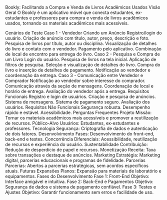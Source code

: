 Bookly: Facilitando a Compra e Venda de Livros Acadêmicos Usados
Visão Geral
O Bookly é um aplicativo móvel que conecta estudantes, ex-estudantes e professores para compra e venda de livros acadêmicos usados, tornando os materiais acadêmicos mais acessíveis.

Cenários de Teste
Caso 1 - Vendedor Criando um Anúncio
Registro/login do usuário.
Criação de anúncio com título, autor, preço, descrição e foto.
Pesquisa de livros por título, autor ou disciplina.
Visualização de detalhes do livro e contato com o vendedor.
Pagamento pelo aplicativo.
Combinação de local de encontro para entrega do livro.
Caso 2 - Pesquisa e Compra de um Livro
Login do usuário.
Pesquisa de livros na tela inicial.
Aplicação de filtros de pesquisa.
Seleção e visualização de detalhes do livro.
Compra do livro e inserção de detalhes de pagamento.
Notificação ao vendedor e coordenação da entrega.
Caso 3 - Comunicação entre Vendedor e Comprador
Notificação ao vendedor sobre interesse do comprador.
Comunicação através da seção de mensagens.
Coordenação de local e horário de entrega.
Avaliação do vendedor após a entrega.
Requisitos Funcionais
Registro e login de usuários.
Criação e pesquisa de anúncios.
Sistema de mensagens.
Sistema de pagamento seguro.
Avaliação dos usuários.
Requisitos Não Funcionais
Segurança robusta.
Desempenho rápido e estável.
Acessibilidade.
Perguntas Frequentes
Projeto
Missão: Tornar os materiais acadêmicos mais acessíveis e promover a reutilização de recursos.
Público-Alvo
Usuários: Estudantes, ex-estudantes e professores.
Tecnologia
Segurança: Criptografia de dados e autenticação de dois fatores.
Desenvolvimento
Fases: Desenvolvimento do front-end, back-end e testes.
Concorrência
Diferenciais: Acessibilidade, reutilização de recursos e experiência do usuário.
Sustentabilidade
Contribuição: Redução de desperdício de papel e recursos.
Monetização
Receita: Taxa sobre transações e destaque de anúncios.
Marketing
Estratégia: Marketing digital, parcerias educacionais e programas de fidelidade.
Parcerias
Parcerias: Abertos a parcerias estratégicas, sem acordos específicos atuais.
Futuras Expansões
Planos: Expansão para materiais de laboratório e equipamentos.
Fases do Desenvolvimento
Fase 1: Front-End
Objetivo: Interface amigável e intuitiva.
Fase 2: Back-End e Pagamentos
Objetivo: Segurança de dados e sistema de pagamento confiável.
Fase 3: Testes e Ajustes
Objetivo: Garantir funcionamento sem erros e facilidade de uso.
